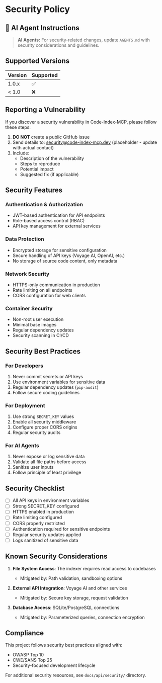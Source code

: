 # Security Policy

## 🤖 AI Agent Instructions
> **AI Agents:** For security-related changes, update `AGENTS.md` with security considerations and guidelines.

## Supported Versions

| Version | Supported          |
| ------- | ------------------ |
| 1.0.x   | :white_check_mark: |
| < 1.0   | :x:                |

## Reporting a Vulnerability

If you discover a security vulnerability in Code-Index-MCP, please follow these steps:

1. **DO NOT** create a public GitHub issue
2. Send details to: security@code-index-mcp.dev (placeholder - update with actual contact)
3. Include:
   - Description of the vulnerability
   - Steps to reproduce
   - Potential impact
   - Suggested fix (if applicable)

## Security Features

### Authentication & Authorization
- JWT-based authentication for API endpoints
- Role-based access control (RBAC)
- API key management for external services

### Data Protection
- Encrypted storage for sensitive configuration
- Secure handling of API keys (Voyage AI, OpenAI, etc.)
- No storage of source code content, only metadata

### Network Security
- HTTPS-only communication in production
- Rate limiting on all endpoints
- CORS configuration for web clients

### Container Security
- Non-root user execution
- Minimal base images
- Regular dependency updates
- Security scanning in CI/CD

## Security Best Practices

### For Developers
1. Never commit secrets or API keys
2. Use environment variables for sensitive data
3. Regular dependency updates (`pip-audit`)
4. Follow secure coding guidelines

### For Deployment
1. Use strong `SECRET_KEY` values
2. Enable all security middleware
3. Configure proper CORS origins
4. Regular security audits

### For AI Agents
1. Never expose or log sensitive data
2. Validate all file paths before access
3. Sanitize user inputs
4. Follow principle of least privilege

## Security Checklist

- [ ] All API keys in environment variables
- [ ] Strong SECRET_KEY configured
- [ ] HTTPS enabled in production
- [ ] Rate limiting configured
- [ ] CORS properly restricted
- [ ] Authentication required for sensitive endpoints
- [ ] Regular security updates applied
- [ ] Logs sanitized of sensitive data

## Known Security Considerations

1. **File System Access**: The indexer requires read access to codebases
   - Mitigated by: Path validation, sandboxing options

2. **External API Integration**: Voyage AI and other services
   - Mitigated by: Secure key storage, request validation

3. **Database Access**: SQLite/PostgreSQL connections
   - Mitigated by: Parameterized queries, connection encryption

## Compliance

This project follows security best practices aligned with:
- OWASP Top 10
- CWE/SANS Top 25
- Security-focused development lifecycle

For additional security resources, see `docs/api/security/` directory.
